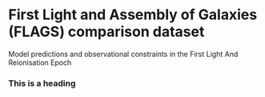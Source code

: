# First Light and Assembly of Galaxies (FLAGS) comparison dataset
Model predictions and observational constraints in the First Light And Reionisation Epoch


### This is a heading
